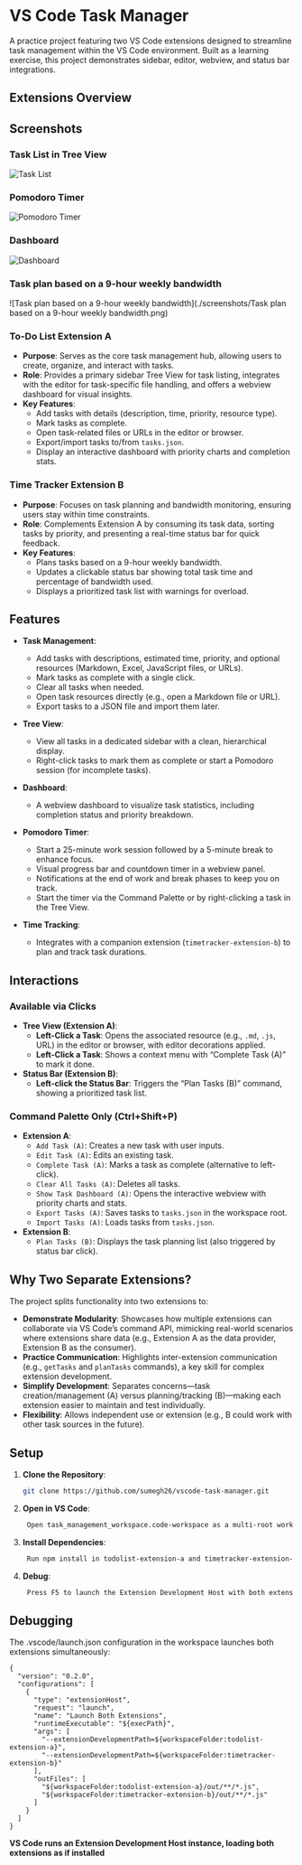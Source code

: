 # VS Code Task Manager

A practice project featuring two VS Code extensions designed to streamline task management within the VS Code environment. Built as a learning exercise, this project demonstrates sidebar, editor, webview, and status bar integrations.

## Extensions Overview

## Screenshots

### Task List in Tree View
![Task List](./screenshots/task-list.png)

### Pomodoro Timer
![Pomodoro Timer](./screenshots/pomodoro-timer.png)

### Dashboard
![Dashboard](screenshots/dashboard.PNG)

### Task plan based on a 9-hour weekly bandwidth
![Task plan based on a 9-hour weekly bandwidth](./screenshots/Task plan based on a 9-hour weekly bandwidth.png)

### To-Do List Extension A
- **Purpose**: Serves as the core task management hub, allowing users to create, organize, and interact with tasks.
- **Role**: Provides a primary sidebar Tree View for task listing, integrates with the editor for task-specific file handling, and offers a webview dashboard for visual insights.
- **Key Features**:
  - Add tasks with details (description, time, priority, resource type).
  - Mark tasks as complete.
  - Open task-related files or URLs in the editor or browser.
  - Export/import tasks to/from `tasks.json`.
  - Display an interactive dashboard with priority charts and completion stats.

### Time Tracker Extension B
- **Purpose**: Focuses on task planning and bandwidth monitoring, ensuring users stay within time constraints.
- **Role**: Complements Extension A by consuming its task data, sorting tasks by priority, and presenting a real-time status bar for quick feedback.
- **Key Features**:
  - Plans tasks based on a 9-hour weekly bandwidth.
  - Updates a clickable status bar showing total task time and percentage of bandwidth used.
  - Displays a prioritized task list with warnings for overload.
    
## Features

- **Task Management**:
  - Add tasks with descriptions, estimated time, priority, and optional resources (Markdown, Excel, JavaScript files, or URLs).
  - Mark tasks as complete with a single click.
  - Clear all tasks when needed.
  - Open task resources directly (e.g., open a Markdown file or URL).
  - Export tasks to a JSON file and import them later.

- **Tree View**:
  - View all tasks in a dedicated sidebar with a clean, hierarchical display.
  - Right-click tasks to mark them as complete or start a Pomodoro session (for incomplete tasks).

- **Dashboard**:
  - A webview dashboard to visualize task statistics, including completion status and priority breakdown.

- **Pomodoro Timer**:
  - Start a 25-minute work session followed by a 5-minute break to enhance focus.
  - Visual progress bar and countdown timer in a webview panel.
  - Notifications at the end of work and break phases to keep you on track.
  - Start the timer via the Command Palette or by right-clicking a task in the Tree View.

- **Time Tracking**:
  - Integrates with a companion extension (`timetracker-extension-b`) to plan and track task durations.

## Interactions

### Available via Clicks
- **Tree View (Extension A)**:
  - **Left-Click a Task**: Opens the associated resource (e.g., `.md`, `.js`, URL) in the editor or browser, with editor decorations applied.
  - **Left-Click a Task**: Shows a context menu with “Complete Task (A)” to mark it done.
- **Status Bar (Extension B)**:
  - **Left-click the Status Bar**: Triggers the “Plan Tasks (B)” command, showing a prioritized task list.

### Command Palette Only (Ctrl+Shift+P)
- **Extension A**:
  - `Add Task (A)`: Creates a new task with user inputs.
  - `Edit Task (A)`: Edits an existing task.
  - `Complete Task (A)`: Marks a task as complete (alternative to left-click).
  - `Clear All Tasks (A)`: Deletes all tasks.
  - `Show Task Dashboard (A)`: Opens the interactive webview with priority charts and stats.
  - `Export Tasks (A)`: Saves tasks to `tasks.json` in the workspace root.
  - `Import Tasks (A)`: Loads tasks from `tasks.json`.
- **Extension B**:
  - `Plan Tasks (B)`: Displays the task planning list (also triggered by status bar click).

## Why Two Separate Extensions?

The project splits functionality into two extensions to:
- **Demonstrate Modularity**: Showcases how multiple extensions can collaborate via VS Code’s command API, mimicking real-world scenarios where extensions share data (e.g., Extension A as the data provider, Extension B as the consumer).
- **Practice Communication**: Highlights inter-extension communication (e.g., `getTasks` and `planTasks` commands), a key skill for complex extension development.
- **Simplify Development**: Separates concerns—task creation/management (A) versus planning/tracking (B)—making each extension easier to maintain and test individually.
- **Flexibility**: Allows independent use or extension (e.g., B could work with other task sources in the future).

## Setup

1. **Clone the Repository**:
   ```bash
   git clone https://github.com/sumegh26/vscode-task-manager.git
2. **Open in VS Code**:
   ```bash
    Open task_management_workspace.code-workspace as a multi-root workspace.
3. **Install Dependencies**:
   ```bash
    Run npm install in todolist-extension-a and timetracker-extension-b folders.
4. **Debug**:
   ```bash
    Press F5 to launch the Extension Development Host with both extensions loaded.

## Debugging

The .vscode/launch.json configuration in the workspace launches both extensions simultaneously:
    
    {
      "version": "0.2.0",
      "configurations": [
        {
          "type": "extensionHost",
          "request": "launch",
          "name": "Launch Both Extensions",
          "runtimeExecutable": "${execPath}",
          "args": [
            "--extensionDevelopmentPath=${workspaceFolder:todolist-extension-a}",
            "--extensionDevelopmentPath=${workspaceFolder:timetracker-extension-b}"
          ],
          "outFiles": [
            "${workspaceFolder:todolist-extension-a}/out/**/*.js",
            "${workspaceFolder:timetracker-extension-b}/out/**/*.js"
          ]
        }
      ]
    }

 **VS Code runs an Extension Development Host instance, loading both extensions as if installed**
